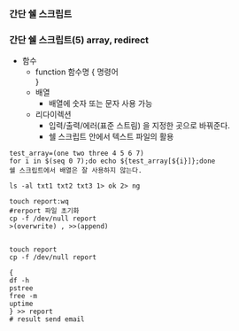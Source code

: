 ### 간단 쉘 스크립트
### 간단 쉘 스크립트(5) array, redirect
- 함수
  - function 함수명 {
      명령어    
    }
  - 배열 
    - 배열에 숫자 또는 문자 사용 가능
  - 리다이렉션
    - 입력/출력/에러(표준 스트림) 을 지정한 곳으로 바꿔준다.
    - 쉘 스크립트 안에서 텍스트 파일의 활용

  
```shell
test_array=(one two three 4 5 6 7)
for i in $(seq 0 7);do echo ${test_array[${i}]};done
쉘 스크립트에서 배열은 잘 사용하지 않는다.

ls -al txt1 txt2 txt3 1> ok 2> ng

touch report:wq
#rerport 파일 초기화
cp -f /dev/null report
>(overwrite) , >>(append)


touch report
cp -f /dev/null report

{
df -h
pstree
free -m
uptime
} >> report
# result send email

```
